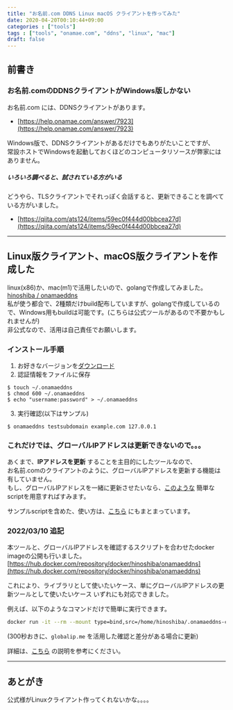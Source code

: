 ```yaml
---
title: "お名前.com DDNS Linux macOS クライアントを作ってみた"
date: 2020-04-20T00:10:44+09:00
categories : ["tools"]
tags : ["tools", "onamae.com", "ddns", "linux", "mac"]
draft: false
---
```


## 前書き

### お名前.comのDDNSクライアントがWindows版しかない

お名前.com には、DDNSクライアントがあります。  

* [https://help.onamae.com/answer/7923](https://help.onamae.com/answer/7923)

Windows版で、DDNSクライアントがあるだけでもありがたいことですが、  
常設ホストでWindowsを起動しておくほどのコンピュータリソースが弊家にはありません。  

##### いろいろ調べると、試されている方がいる

どうやら、TLSクライアントでそれっぽく会話すると、更新できることを調べている方がいました。  
* [https://qiita.com/ats124/items/59ec0f444d00bbcea27d](https://qiita.com/ats124/items/59ec0f444d00bbcea27d)

---

## Linux版クライアント、macOS版クライアントを作成した

linux(x86)か、mac(m1)で活用したいので、golangで作成してみました。  
[hinoshiba / onamaeddns](https://github.com/hinoshiba/onamaeddns)  
私が使う都合で、2種類だけbuild配布していますが、golangで作成しているので、Windows用もbuildは可能です。(こちらは公式ツールがあるので不要かもしれませんが)  
非公式なので、活用は自己責任でお願いします。  

### インストール手順

1. お好きなバージョンを[ダウンロード](https://github.com/hinoshiba/onamaeddns/releases)
2. 認証情報をファイルに保存
```
$ touch ~/.onamaeddns
$ chmod 600 ~/.onamaeddns
$ echo "username:password" > ~/.onamaeddns
```
3. 実行確認(以下はサンプル)
```
$ onamaeddns testsubdomain example.com 127.0.0.1
```

### これだけでは、グローバルIPアドレスは更新できないので。。。

あくまで、**IPアドレスを更新** することを主目的にしたツールなので、  
お名前.comのクライアントのように、グローバルIPアドレスを更新する機能は有していません。  
もし、グローバルIPアドレスを一緒に更新させたいなら、[このような](https://github.com/hinoshiba/onamaeddns/blob/master/sample/usr/local/bin/ddns_clnt.sh) 簡単なscriptを用意すればすみます。  

サンプルscriptを含めた、使い方は、[こちら](https://github.com/hinoshiba/onamaeddns/blob/master/docs/usage-cli.md) にもまとまっています。  

### 2022/03/10 追記

本ツールと、グローバルIPアドレスを確認するスクリプトを合わせたdocker imageの公開も行いました。  
[https://hub.docker.com/repository/docker/hinoshiba/onamaeddns](https://hub.docker.com/repository/docker/hinoshiba/onamaeddns)  

これにより、ライブラリとして使いたいケース、単にグローバルIPアドレスの更新ツールとして使いたいケース いずれにも対応できました。  

例えば、以下のようなコマンドだけで簡単に実行できます。  
```bash
docker run -it --rm --mount type=bind,src=/home/hinoshiba/.onamaeddns-cred,dst=/etc/onamaeddns/cred,ro -e TARGET_HOST="superhost" -e TARGET_DOMAIN="example.com" hinoshiba/onamaeddns:latest
```
(300秒おきに、`globalip.me` を活用した確認と差分がある場合に更新)  

詳細は、[こちら](https://github.com/hinoshiba/onamaeddns/blob/master/docs/usage-docker.md) の説明を参考にください。  

---

## あとがき

公式様がLinuxクライアント作ってくれないかな。。。。

